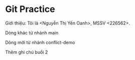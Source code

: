 # Git Practice
Giới thiệu: Tôi là <Nguyễn Thị Yến Oanh>, MSSV <226562>.

Dòng khác từ nhánh main

Dòng mới từ nhánh conflict-demo

Thêm ghi chú buổi 2

